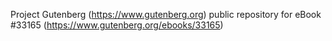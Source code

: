 Project Gutenberg (https://www.gutenberg.org) public repository for eBook #33165 (https://www.gutenberg.org/ebooks/33165)
